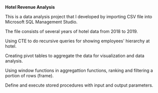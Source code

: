 **Hotel Revenue Analysis**

This is a data analysis project that I developed by importing CSV file into Microsoft SQL Management Studio. 

The file consists of several years of hotel data from 2018 to 2019.

Using CTE to do recursive queries for showing employees' hierarchy at hotel.

Creating pivot tables to aggregate the data for visualization and data analysis.

Using window functions in aggregattion functions, ranking and filtering a portion of rows (frame).

Define and execute stored procedures with input and output parameters.

